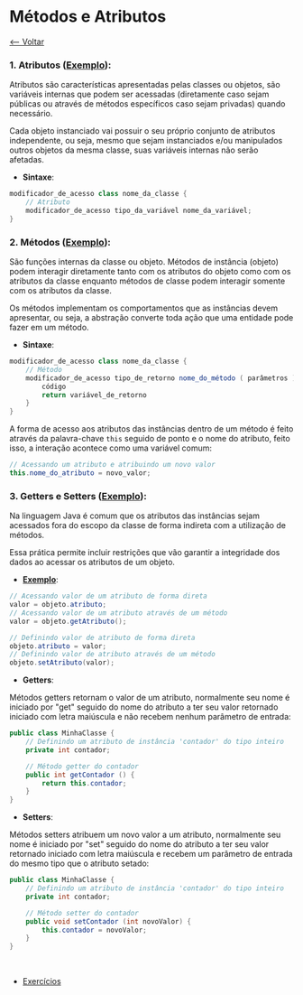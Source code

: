 # Métodos e Atributos
[<-- Voltar](../README.md)

### 1. Atributos ([Exemplo](./Conta.java)):

Atributos são características apresentadas pelas classes ou objetos, são variáveis internas que podem ser acessadas (diretamente caso sejam públicas ou através de métodos específicos caso sejam privadas) quando necessário.

Cada objeto instanciado vai possuir o seu próprio conjunto de atributos independente, ou seja, mesmo que sejam instanciados e/ou manipulados outros objetos da mesma classe, suas variáveis internas não serão afetadas.

- **Sintaxe**:

```java
modificador_de_acesso class nome_da_classe {
    // Atributo
    modificador_de_acesso tipo_da_variável nome_da_variável;
}
```

### 2. Métodos ([Exemplo](./Conta.java)):

São funções internas da classe ou objeto. Métodos de instância (objeto) podem interagir diretamente tanto com os atributos do objeto como com os atributos da classe enquanto métodos de classe podem interagir somente com os atributos da classe.

Os métodos implementam os comportamentos que as instâncias devem apresentar, ou seja, a abstração converte toda ação que uma entidade pode fazer em um método.

- **Sintaxe**:

```java
modificador_de_acesso class nome_da_classe {
    // Método
    modificador_de_acesso tipo_de_retorno nome_do_método ( parâmetros ) {
        código
        return variável_de_retorno
    }
}
```

A forma de acesso aos atributos das instâncias dentro de um método é feito através da palavra-chave ```this``` seguido de ponto e o nome do atributo, feito isso, a interação acontece como uma variável comum:

```java
// Acessando um atributo e atribuindo um novo valor
this.nome_do_atributo = novo_valor;
```

### 3. Getters e Setters ([Exemplo](./ContaGetSet.java)):

Na linguagem Java é comum que os atributos das instâncias sejam acessados fora do escopo da classe de forma indireta com a utilização de métodos.

Essa prática permite incluir restrições que vão garantir a integridade dos dados ao acessar os atributos de um objeto.

- [**Exemplo**](./Exemplo.java):

```java
// Acessando valor de um atributo de forma direta
valor = objeto.atributo;
// Acessando valor de um atributo através de um método
valor = objeto.getAtributo();

// Definindo valor de atributo de forma direta
objeto.atributo = valor;
// Definindo valor de atributo através de um método
objeto.setAtributo(valor);
```

- **Getters**:

Métodos getters retornam o valor de um atributo, normalmente seu nome é iniciado por "get" seguido do nome do atributo a ter seu valor retornado iniciado com letra maiúscula e não recebem nenhum parâmetro de entrada:

```java
public class MinhaClasse {
    // Definindo um atributo de instância 'contador' do tipo inteiro
    private int contador;

    // Método getter do contador
    public int getContador () {
        return this.contador;
    }
}
```

- **Setters**:

Métodos setters atribuem um novo valor a um atributo, normalmente seu nome é iniciado por "set" seguido do nome do atributo a ter seu valor retornado iniciado com letra maiúscula e recebem um parâmetro de entrada do mesmo tipo que o atributo setado:

```java
public class MinhaClasse {
    // Definindo um atributo de instância 'contador' do tipo inteiro
    private int contador;

    // Método setter do contador
    public void setContador (int novoValor) {
        this.contador = novoValor;
    }
}
```

<br>

- [Exercícios](./exercicios.md)